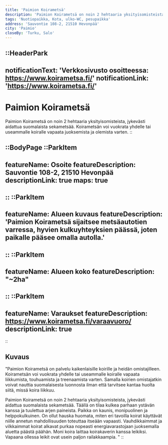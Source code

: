 ```yaml
---
title: 'Paimion Koirametsä'
description: 'Paimion Koirametsä on noin 2 hehtaaria yksityisomisteista, jykevästi aidattua suomalaista sekametsää. Koirametsän voi vuokrata yhdelle tai useammalle koiralle vapaata juoksemista ja olemista varten.'
tags: 'Nuotiopaikka, Kota, ulko-WC, pesupaikka'
address: 'Sauvontie 108-2, 21510 Hevonpää'
city: 'Paimio'
closeBy: 'Turku, Salo'
---
```


::HeaderPark
---
notificationText: 'Verkkosivusto osoitteessa: https://www.koirametsa.fi/'
notificationLink: 'https://www.koirametsa.fi/'
---
# Paimion Koirametsä
Paimion Koirametsä on noin 2 hehtaaria yksityisomisteista, jykevästi aidattua suomalaista sekametsää. Koirametsän voi vuokrata yhdelle tai useammalle koiralle vapaata juoksemista ja olemista varten. 
::

::BodyPage
::ParkItem
---
featureName: Osoite
featureDescription: Sauvontie 108-2, 21510 Hevonpää
descriptionLink: true
maps: true
---
::
::ParkItem
---
featureName: Alueen kuvaus
featureDescription: 'Paimion Koirametsä sijaitsee metsäautotien varressa, hyvien kulkuyhteyksien päässä, joten paikalle pääsee omalla autolla.'
---
::
::ParkItem
---
featureName: Alueen koko
featureDescription: "~2ha"
---
::
::ParkItem
---
featureName: Varaukset
featureDescription: https://www.koirametsa.fi/varaavuoro/
descriptionLink: true
---
::
## Kuvaus

"Paimion Koirametsä on palvelu kaikenlaisille koirille ja heidän omistajilleen. Koirametsän voi vuokrata yhdelle tai useammalle koiralle vapaata liikkumista, touhuamista ja treenaamista varten. Samalla koirien omistajatkin voivat nauttia suomalaisesta luonnosta ilman että tarvitsee kantaa huolta siitä, missä koira liikkuu. 

Paimion Koirametsä on noin 2 hehtaaria yksityisomisteista, jykevästi aidattua suomalaista sekametsää. Täällä on tilaa kulkea parhaan ystävän kanssa ja tuulettua arjen paineista. Paikka on kaunis, monipuolinen ja helppokulkuinen. On ollut hauska huomata, miten eri tavoilla koirat käyttävät niille annetun mahdollisuuden toteuttaa itseään vapaasti. Vauhdikkaimmat ja vilkkaimmat koirat alkavat purkaa nopeasti energiavarastojaan juoksemalla aluetta päästä päähän. Moni koira laittaa koirakaverin kanssa leikiksi. Vapaana ollessa leikit ovat usein paljon railakkaampia. "
::